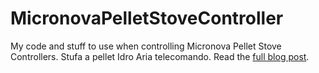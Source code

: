 # MicronovaPelletStoveController
My code and stuff to use when controlling Micronova Pellet Stove Controllers. Stufa a pellet Idro Aria telecomando.
Read the [full blog post](http://k3a.me/ir-controller-for-pellet-stove-with-micronova-controller-stufe-e-pellet-aria-ir-telecomando/).
